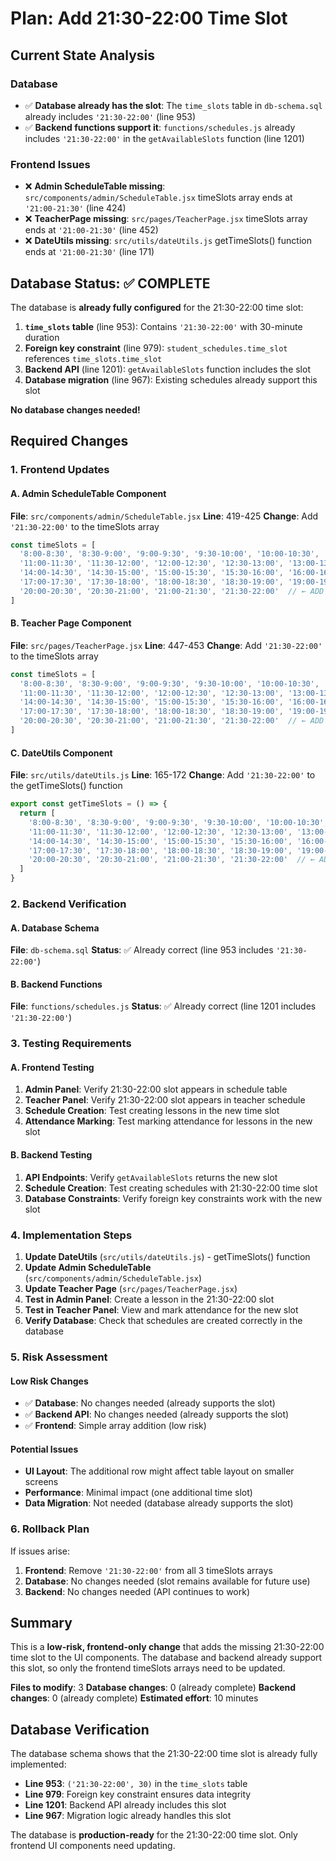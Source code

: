 # Plan: Add 21:30-22:00 Time Slot

## Current State Analysis

### Database
- ✅ **Database already has the slot**: The `time_slots` table in `db-schema.sql` already includes `'21:30-22:00'` (line 953)
- ✅ **Backend functions support it**: `functions/schedules.js` already includes `'21:30-22:00'` in the `getAvailableSlots` function (line 1201)

### Frontend Issues
- ❌ **Admin ScheduleTable missing**: `src/components/admin/ScheduleTable.jsx` timeSlots array ends at `'21:00-21:30'` (line 424)
- ❌ **TeacherPage missing**: `src/pages/TeacherPage.jsx` timeSlots array ends at `'21:00-21:30'` (line 452)
- ❌ **DateUtils missing**: `src/utils/dateUtils.js` getTimeSlots() function ends at `'21:00-21:30'` (line 171)

## Database Status: ✅ COMPLETE

The database is **already fully configured** for the 21:30-22:00 time slot:

1. **`time_slots` table** (line 953): Contains `'21:30-22:00'` with 30-minute duration
2. **Foreign key constraint** (line 979): `student_schedules.time_slot` references `time_slots.time_slot`
3. **Backend API** (line 1201): `getAvailableSlots` function includes the slot
4. **Database migration** (line 967): Existing schedules already support this slot

**No database changes needed!**

## Required Changes

### 1. Frontend Updates

#### A. Admin ScheduleTable Component
**File**: `src/components/admin/ScheduleTable.jsx`
**Line**: 419-425
**Change**: Add `'21:30-22:00'` to the timeSlots array

```javascript
const timeSlots = [
  '8:00-8:30', '8:30-9:00', '9:00-9:30', '9:30-10:00', '10:00-10:30', '10:30-11:00',
  '11:00-11:30', '11:30-12:00', '12:00-12:30', '12:30-13:00', '13:00-13:30', '13:30-14:00',
  '14:00-14:30', '14:30-15:00', '15:00-15:30', '15:30-16:00', '16:00-16:30', '16:30-17:00',
  '17:00-17:30', '17:30-18:00', '18:00-18:30', '18:30-19:00', '19:00-19:30', '19:30-20:00',
  '20:00-20:30', '20:30-21:00', '21:00-21:30', '21:30-22:00'  // ← ADD THIS LINE
]
```

#### B. Teacher Page Component
**File**: `src/pages/TeacherPage.jsx`
**Line**: 447-453
**Change**: Add `'21:30-22:00'` to the timeSlots array

```javascript
const timeSlots = [
  '8:00-8:30', '8:30-9:00', '9:00-9:30', '9:30-10:00', '10:00-10:30', '10:30-11:00',
  '11:00-11:30', '11:30-12:00', '12:00-12:30', '12:30-13:00', '13:00-13:30', '13:30-14:00',
  '14:00-14:30', '14:30-15:00', '15:00-15:30', '15:30-16:00', '16:00-16:30', '16:30-17:00',
  '17:00-17:30', '17:30-18:00', '18:00-18:30', '18:30-19:00', '19:00-19:30', '19:30-20:00',
  '20:00-20:30', '20:30-21:00', '21:00-21:30', '21:30-22:00'  // ← ADD THIS LINE
]
```

#### C. DateUtils Component
**File**: `src/utils/dateUtils.js`
**Line**: 165-172
**Change**: Add `'21:30-22:00'` to the getTimeSlots() function

```javascript
export const getTimeSlots = () => {
  return [
    '8:00-8:30', '8:30-9:00', '9:00-9:30', '9:30-10:00', '10:00-10:30', '10:30-11:00',
    '11:00-11:30', '11:30-12:00', '12:00-12:30', '12:30-13:00', '13:00-13:30', '13:30-14:00',
    '14:00-14:30', '14:30-15:00', '15:00-15:30', '15:30-16:00', '16:00-16:30', '16:30-17:00',
    '17:00-17:30', '17:30-18:00', '18:00-18:30', '18:30-19:00', '19:00-19:30', '19:30-20:00',
    '20:00-20:30', '20:30-21:00', '21:00-21:30', '21:30-22:00'  // ← ADD THIS LINE
  ]
}
```

### 2. Backend Verification

#### A. Database Schema
**File**: `db-schema.sql`
**Status**: ✅ Already correct (line 953 includes `'21:30-22:00'`)

#### B. Backend Functions
**File**: `functions/schedules.js`
**Status**: ✅ Already correct (line 1201 includes `'21:30-22:00'`)

### 3. Testing Requirements

#### A. Frontend Testing
1. **Admin Panel**: Verify 21:30-22:00 slot appears in schedule table
2. **Teacher Panel**: Verify 21:30-22:00 slot appears in teacher schedule
3. **Schedule Creation**: Test creating lessons in the new time slot
4. **Attendance Marking**: Test marking attendance for lessons in the new slot

#### B. Backend Testing
1. **API Endpoints**: Verify `getAvailableSlots` returns the new slot
2. **Schedule Creation**: Test creating schedules with 21:30-22:00 time slot
3. **Database Constraints**: Verify foreign key constraints work with the new slot

### 4. Implementation Steps

1. **Update DateUtils** (`src/utils/dateUtils.js`) - getTimeSlots() function
2. **Update Admin ScheduleTable** (`src/components/admin/ScheduleTable.jsx`)
3. **Update Teacher Page** (`src/pages/TeacherPage.jsx`)
4. **Test in Admin Panel**: Create a lesson in the 21:30-22:00 slot
5. **Test in Teacher Panel**: View and mark attendance for the new slot
6. **Verify Database**: Check that schedules are created correctly in the database

### 5. Risk Assessment

#### Low Risk Changes
- ✅ **Database**: No changes needed (already supports the slot)
- ✅ **Backend API**: No changes needed (already supports the slot)
- ✅ **Frontend**: Simple array addition (low risk)

#### Potential Issues
- **UI Layout**: The additional row might affect table layout on smaller screens
- **Performance**: Minimal impact (one additional time slot)
- **Data Migration**: Not needed (database already supports the slot)

### 6. Rollback Plan

If issues arise:
1. **Frontend**: Remove `'21:30-22:00'` from all 3 timeSlots arrays
2. **Database**: No changes needed (slot remains available for future use)
3. **Backend**: No changes needed (API continues to work)

## Summary

This is a **low-risk, frontend-only change** that adds the missing 21:30-22:00 time slot to the UI components. The database and backend already support this slot, so only the frontend timeSlots arrays need to be updated.

**Files to modify**: 3
**Database changes**: 0 (already complete)
**Backend changes**: 0 (already complete)
**Estimated effort**: 10 minutes

## Database Verification

The database schema shows that the 21:30-22:00 time slot is already fully implemented:

- **Line 953**: `('21:30-22:00', 30)` in the `time_slots` table
- **Line 979**: Foreign key constraint ensures data integrity
- **Line 1201**: Backend API already includes this slot
- **Line 967**: Migration logic already handles this slot

The database is **production-ready** for the 21:30-22:00 time slot. Only frontend UI components need updating.
